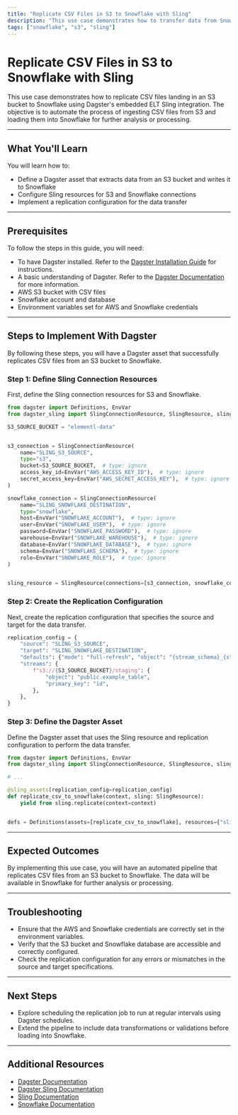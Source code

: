 ```yaml
---
title: "Replicate CSV Files in S3 to Snowflake with Sling"
description: "This use case demonstrates how to transfer data from Snowflake to Amazon S3 using Dagster. The objective is to automate the extraction of data from Snowflake and store it in S3 for further processing or archival."
tags: ["snowflake", "s3", "sling"]
---
```


# Replicate CSV Files in S3 to Snowflake with Sling

This use case demonstrates how to replicate CSV files landing in an S3 bucket to Snowflake using Dagster's embedded ELT Sling integration. The objective is to automate the process of ingesting CSV files from S3 and loading them into Snowflake for further analysis or processing.

---

## What You'll Learn

You will learn how to:

- Define a Dagster asset that extracts data from an S3 bucket and writes it to Snowflake
- Configure Sling resources for S3 and Snowflake connections
- Implement a replication configuration for the data transfer

---

## Prerequisites

To follow the steps in this guide, you will need:

- To have Dagster installed. Refer to the [Dagster Installation Guide](https://docs.dagster.io/getting-started/installation) for instructions.
- A basic understanding of Dagster. Refer to the [Dagster Documentation](https://docs.dagster.io/getting-started/what-why-dagster) for more information.
- AWS S3 bucket with CSV files
- Snowflake account and database
- Environment variables set for AWS and Snowflake credentials

---

## Steps to Implement With Dagster

By following these steps, you will have a Dagster asset that successfully replicates CSV files from an S3 bucket to Snowflake.

### Step 1: Define Sling Connection Resources

First, define the Sling connection resources for S3 and Snowflake.

```python
from dagster import Definitions, EnvVar
from dagster_sling import SlingConnectionResource, SlingResource, sling_assets

S3_SOURCE_BUCKET = "elementl-data"


s3_connection = SlingConnectionResource(
    name="SLING_S3_SOURCE",
    type="s3",
    bucket=S3_SOURCE_BUCKET,  # type: ignore
    access_key_id=EnvVar("AWS_ACCESS_KEY_ID"),  # type: ignore
    secret_access_key=EnvVar("AWS_SECRET_ACCESS_KEY"),  # type: ignore
)

snowflake_connection = SlingConnectionResource(
    name="SLING_SNOWFLAKE_DESTINATION",
    type="snowflake",
    host=EnvVar("SNOWFLAKE_ACCOUNT"),  # type: ignore
    user=EnvVar("SNOWFLAKE_USER"),  # type: ignore
    password=EnvVar("SNOWFLAKE_PASSWORD"),  # type: ignore
    warehouse=EnvVar("SNOWFLAKE_WAREHOUSE"),  # type: ignore
    database=EnvVar("SNOWFLAKE_DATABASE"),  # type: ignore
    schema=EnvVar("SNOWFLAKE_SCHEMA"),  # type: ignore
    role=EnvVar("SNOWFLAKE_ROLE"),  # type: ignore
)


sling_resource = SlingResource(connections=[s3_connection, snowflake_connection])
```

### Step 2: Create the Replication Configuration

Next, create the replication configuration that specifies the source and target for the data transfer.

```python
replication_config = {
    "source": "SLING_S3_SOURCE",
    "target": "SLING_SNOWFLAKE_DESTINATION",
    "defaults": {"mode": "full-refresh", "object": "{stream_schema}_{stream_table}"},
    "streams": {
        f"s3://{S3_SOURCE_BUCKET}/staging": {
            "object": "public.example_table",
            "primary_key": "id",
        },
    },
}
```

### Step 3: Define the Dagster Asset

Define the Dagster asset that uses the Sling resource and replication configuration to perform the data transfer.

```python
from dagster import Definitions, EnvVar
from dagster_sling import SlingConnectionResource, SlingResource, sling_assets

# ...

@sling_assets(replication_config=replication_config)
def replicate_csv_to_snowflake(context, sling: SlingResource):
    yield from sling.replicate(context=context)


defs = Definitions(assets=[replicate_csv_to_snowflake], resources={"sling": sling_resource})
```

---

## Expected Outcomes

By implementing this use case, you will have an automated pipeline that replicates CSV files from an S3 bucket to Snowflake. The data will be available in Snowflake for further analysis or processing.

---

## Troubleshooting

- Ensure that the AWS and Snowflake credentials are correctly set in the environment variables.
- Verify that the S3 bucket and Snowflake database are accessible and correctly configured.
- Check the replication configuration for any errors or mismatches in the source and target specifications.

---

## Next Steps

- Explore scheduling the replication job to run at regular intervals using Dagster schedules.
- Extend the pipeline to include data transformations or validations before loading into Snowflake.

---

## Additional Resources

- [Dagster Documentation](https://docs.dagster.io/)
- [Dagster Sling Documentation](https://docs.dagster.io/integrations/sling)
- [Sling Documentation](https://docs.slingdata.io/)
- [Snowflake Documentation](https://docs.snowflake.com/)

